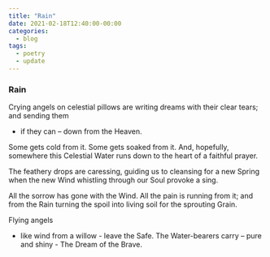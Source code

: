```yaml
---
title: "Rain"
date: 2021-02-18T12:40:00-00:00
categories:
  - blog
tags:
  - poetry
  - update
---
```


### Rain ###

Crying angels
on celestial pillows
are writing dreams
with their clear tears;
and sending them
- if they can –
down from the Heaven.

Some gets cold
from it.
Some gets soaked
from it.
And, hopefully, somewhere
this Celestial Water
runs down to the heart
of a faithful prayer.

The feathery drops
are caressing,
guiding us
to cleansing
for a new Spring
when the new Wind
whistling through our Soul
provoke a sing.

All the sorrow
has gone with the Wind.
All the pain
is running from it;
and from the Rain
turning the spoil
into living soil
for the sprouting Grain.

Flying angels
- like wind from a willow -
leave the Safe.
The Water-bearers
carry
– pure and shiny -
The Dream of the Brave.